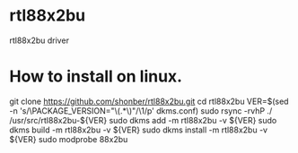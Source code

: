 # rtl88x2bu
rtl88x2bu driver


# How to install on linux.
 git clone https://github.com/shonber/rtl88x2bu.git
 cd rtl88x2bu
 VER=$(sed -n 's/\PACKAGE_VERSION="\(.*\)"/\1/p' dkms.conf)
 sudo rsync -rvhP ./ /usr/src/rtl88x2bu-${VER}
 sudo dkms add -m rtl88x2bu -v ${VER}
 sudo dkms build -m rtl88x2bu -v ${VER}
 sudo dkms install -m rtl88x2bu -v ${VER}
 sudo modprobe 88x2bu
